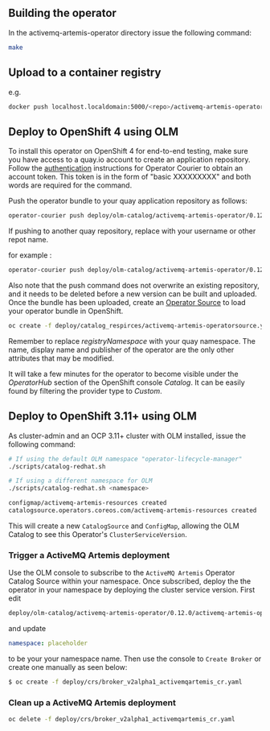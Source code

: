 

## Building the operator

In the activemq-artemis-operator directory issue the following command: 

```bash
make
```

## Upload to a container registry

e.g.

```bash
docker push localhost.localdomain:5000/<repo>/activemq-artemis-operator:<version>
```

## Deploy to OpenShift 4 using OLM

To install this operator on OpenShift 4 for end-to-end testing, make sure you have access to a quay.io account to create an application repository. Follow the [authentication](https://github.com/operator-framework/operator-courier/#authentication) instructions for Operator Courier to obtain an account token. This token is in the form of "basic XXXXXXXXX" and both words are required for the command.

Push the operator bundle to your quay application repository as follows:

```bash
operator-courier push deploy/olm-catalog/activemq-artemis-operator/0.12.0 <quay.io account> <application repo name> <version> "basic YWhhbWVlZDpIYW1lZWRAMTIz" "basic XXXXXXXXX"
```

If pushing to another quay repository, replace with your username or other repot name. 

for example : 

```bash
operator-courier push deploy/olm-catalog/activemq-artemis-operator/0.12.0 ahameed amqoperator 0.12.0 "basic YWhhbWVlZDpIYW1lZWRAMTIz"
```


Also note that the push command does not overwrite an existing repository, and it needs to be deleted before a new version can be built and uploaded. Once the bundle has been uploaded, create an [Operator Source](https://github.com/operator-framework/community-operators/blob/master/docs/testing-operators.md#linking-the-quay-application-repository-to-your-openshift-40-cluster) to load your operator bundle in OpenShift.

```bash
oc create -f deploy/catalog_respirces/activemq-artemis-operatorsource.yaml 
```

Remember to replace _registryNamespace_ with your quay namespace. The name, display name and publisher of the operator are the only other attributes that may be modified.

It will take a few minutes for the operator to become visible under the _OperatorHub_ section of the OpenShift console _Catalog_. It can be easily found by filtering the provider type to _Custom_.



## Deploy to OpenShift 3.11+ using OLM

As cluster-admin and an OCP 3.11+ cluster with OLM installed, issue the following command:

```bash
# If using the default OLM namespace "operator-lifecycle-manager"
./scripts/catalog-redhat.sh

# If using a different namespace for OLM
./scripts/catalog-redhat.sh <namespace>

configmap/activemq-artemis-resources created
catalogsource.operators.coreos.com/activemq-artemis-resources created


```

This will create a new `CatalogSource` and `ConfigMap`, allowing the OLM Catalog to see this Operator's `ClusterServiceVersion`.

### Trigger a ActiveMQ Artemis deployment

Use the OLM console to subscribe to the `ActiveMQ Artemis` Operator Catalog Source within your namespace. Once subscribed, deploy the the operator in your namespace by deploying the cluster service version. First edit

```bash
deploy/olm-catalog/activemq-artemis-operator/0.12.0/activemq-artemis-operator.v0.12.0.clusterserviceversion.yaml
```

and update
```yaml
namespace: placeholder
```

to be your your namespace name. Then use the console to `Create Broker` or create one manually as seen below:

```bash
$ oc create -f deploy/crs/broker_v2alpha1_activemqartemis_cr.yaml
```

### Clean up a ActiveMQ Artemis deployment

```bash
oc delete -f deploy/crs/broker_v2alpha1_activemqartemis_cr.yaml
```

